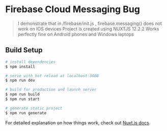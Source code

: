 # Firebase Cloud Messaging Bug

> I demonstrate that in /firebase/init.js , firebase.messaging() does not work on IOS devices
Project is created using NUXTJS 12.2.2
Works perfectly fine on Android phones and Windows laptops

## Build Setup

```bash
# install dependencies
$ npm install

# serve with hot reload at localhost:3000
$ npm run dev

# build for production and launch server
$ npm run build
$ npm run start

# generate static project
$ npm run generate
```

For detailed explanation on how things work, check out [Nuxt.js docs](https://nuxtjs.org).
